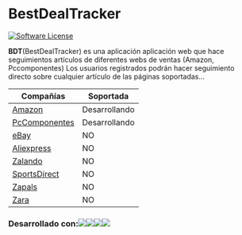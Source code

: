 # BestDealTracker

[![Software License](https://img.shields.io/badge/license-MIT-brightgreen.svg?style=flat-square)](LICENSE)

**BDT**(BestDealTracker) es una aplicación aplicación web que hace seguimientos artículos de diferentes webs de ventas (Amazon, Pccomponentes)
Los usuarios registrados podrán hacer seguimiento directo sobre cualquier artículo de las páginas soportadas...

| Compañías     | Soportada     |
| --- | --- |
| [Amazon]("www.amazon.com") | Desarrollando |
| [PcComponentes]("www.pccomponentes.com") | Desarrollando |
| [eBay]("www.ebay.es") | NO |
| [Aliexpress]("www.aliexpress.com") | NO |
| [Zalando]("www.zalando.es") | NO |
| [SportsDirect]("www.SportsDirect.com") | NO |
| [Zapals]("www.zapals.com") | NO |
| [Zara]("www.zara.com") | NO |

### Desarrollado con:![](https://upload.wikimedia.org/wikipedia/en/2/20/Pivotal_Java_Spring_Logo.png)![](http://7lrxvd.com1.z0.glb.clouddn.com/jsoup-intro-1024x341.jpg)![](http://carlosortiz.co.uk/wp-content/uploads/2015/09/polymer-logo.jpg)![](http://cocoamental.com/wp-content/uploads/2015/12/angularjs.png)

